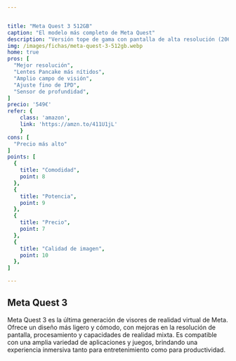 ```yaml
---


title: "Meta Quest 3 512GB"
caption: "El modelo más completo de Meta Quest"
description: "Versión tope de gama con pantalla de alta resolución (2064×2208 píxeles por ojo), lentes pancake y sensor de profundidad, ofreciendo la mejor claridad y campo visual amplio."
img: /images/fichas/meta-quest-3-512gb.webp
home: true
pros: [
  "Mejor resolución",
  "Lentes Pancake más nítidos",
  "Amplio campo de visión",
  "Ajuste fino de IPD",
  "Sensor de profundidad",
]
precio: '549€'
refer: {
    class: 'amazon',
    link: 'https://amzn.to/411U1jL'
    }
cons: [
  "Precio más alto"
]
points: [
  {
    title: "Comodidad",
    point: 8
  },
  {
    title: "Potencia",
    point: 9
  },
  {
    title: "Precio",
    point: 7
  },
  {
    title: "Calidad de imagen",
    point: 10
  },
]

---
```

## Meta Quest 3

Meta Quest 3 es la última generación de visores de realidad virtual de Meta. Ofrece un diseño más ligero y cómodo, con mejoras en la resolución de pantalla, procesamiento y capacidades de realidad mixta. Es compatible con una amplia variedad de aplicaciones y juegos, brindando una experiencia inmersiva tanto para entretenimiento como para productividad.